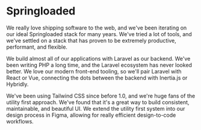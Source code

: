 # Springloaded

We really love shipping software to the web, and we've been iterating on our ideal Springloaded stack for many years. We've tried a lot of tools, and we've settled on a stack that has proven to be extremely productive, performant, and flexible.

We build almost all of our applications with Laravel as our backend. We've been writing PHP a long time, and the Laravel ecosystem has never looked better. We love our modern front-end tooling, so we'll pair Laravel with React or Vue, connecting the dots between the backend with Inertia.js or Hybridly.

We've been using Tailwind CSS since before 1.0, and we're huge fans of the utility first approach. We've found that it's a great way to build consistent, maintainable, and beautiful UI. We extend the utility first system into our design process in Figma, allowing for really efficient design-to-code workflows.
